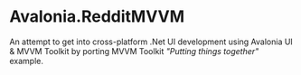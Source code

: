 # Avalonia.RedditMVVM

An attempt to get into cross-platform .Net UI development using Avalonia UI & MVVM Toolkit by porting MVVM Toolkit _"Putting things together"_ example. 
